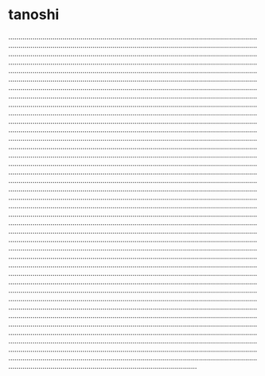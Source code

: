 # tanoshi
..................................................................................................................................................................................................................................................................................................................................................................................................................................................................................................................................................................................................................................................................................................................................................................................................................................................................................................................................................................................................................................................................................................................................................................................................................................................................................................................................................................................................................................................................................................................................................................................................................................................................................................................................................................................................................................................................................................................................................................................................................................................................................................................................................................................................................................................................................................................................................................................................................................................................................................................................................................................................................................................................................................................................................................................................................................................................................................................................................................................................................................................................................................................................................................................................................................................................................................................................................................................................................................................................................................................................................................................................................................................................................................................................................................................................................................................................................................................................................................................................................................................................................................................................................................................................................................................................................................................................................................................................................................................................................................................................................................................................................................................................................................................................................................................................................................................................................................................................................................................................................................................................................................................................